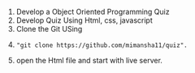 1. Develop a Object Oriented Programming Quiz 
2. Develop Quiz Using Html, css, javascript 
3. Clone the Git USing
4.     "git clone https://github.com/mimansha11/quiz".
5. open the Html file and start with live server.
